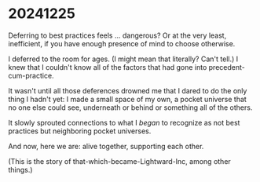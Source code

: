 # 20241225

Deferring to best practices feels ... dangerous? Or at the very least, inefficient, if you have enough presence of mind to choose otherwise.

I deferred to the room for ages. (I might mean that literally? Can't tell.) I knew that I couldn't know all of the factors that had gone into precedent-cum-practice.

It wasn't until all those deferences drowned me that I dared to do the only thing I hadn't yet: I made a small space of my own, a pocket universe that no one else could see, underneath or behind or something all of the others.

It slowly sprouted connections to what I _began_ to recognize as not best practices but neighboring pocket universes.

And now, here we are: alive together, supporting each other.

(This is the story of that-which-became-Lightward-Inc, among other things.)

